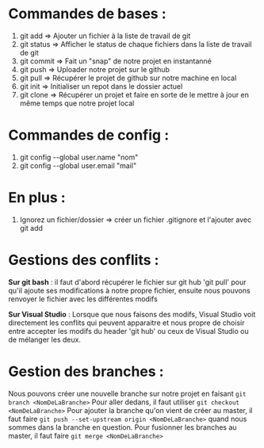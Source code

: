 # Commandes de bases : 

1. git add => Ajouter un fichier à la liste de travail de git
2. git status => Afficher le status de chaque fichiers dans la liste de travail de git
3. git commit => Fait un "snap" de notre projet en instantanné
4. git push => Uploader notre projet sur le github
5. git pull => Récupérer le projet de github sur notre machine en local
6. git init => Initialiser un repot dans le dossier actuel
7. git clone => Récupérer un projet et faire en sorte de le mettre à jour en même temps que notre projet local


# Commandes de config :

1. git config --global user.name "nom"
2. git config --global user.email "mail"

# En plus :

1. Ignorez un fichier/dossier => créer un fichier .gitignore et l'ajouter avec git add

# Gestions des conflits :

**Sur git bash** : il faut d'abord récupérer le fichier sur git hub 'git pull' pour qu'il ajoute ses modifications à notre propre fichier, ensuite nous pouvons renvoyer le fichier avec les différentes modifs 

**Sur Visual Studio** : Lorsque que nous faisons des modifs, Visual Studio voit directement les conflits qui peuvent apparaitre et nous propre de choisir entre accepter les modifs du header 'git hub' ou ceux de Visual Studio ou de mélanger les deux.

# Gestion des branches :

Nous pouvons créer une nouvelle branche sur notre projet en faisant `git branch <NomDeLaBranche>`
Pour aller dedans, il faut utiliser `git checkout <NomDeLaBranche>`
Pour ajouter la branche qu'on vient de créer au master, il faut faire `git push --set-upstream origin <NomDeLaBranche>` quand nous sommes dans la branche en question.
Pour fusionner les branches au master, il faut faire `git merge <NomDeLaBranche>`